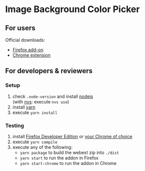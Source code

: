 # Image Background Color Picker

## For users

Official downloads:

- [Firefox add-on](https://addons.mozilla.org/en-US/firefox/addon/image-background-color-picker/)
- [Chrome extension](https://chrome.google.com/webstore/detail/image-background-color-pi/mncidhppmkifjpbcjbhkcbdlgdjgbpah)

## For developers & reviewers

### Setup

1. check `.node-version` and install [nodejs](https://nodejs.org/)  
   (with [nvs](https://github.com/jasongin/nvs): execute `nvs use`)
2. install [yarn](https://yarnpkg.com/)
3. execute `yarn install`

### Testing

1. install [Firefox Developer Edition](https://www.mozilla.org/firefox/developer/) or [your Chrome of choice](https://dev.chromium.org/getting-involved/dev-channel)
2. execute `yarn compile`
3. execute any of the following:
   - `yarn package` to build the webext zip into `./dist`
   - `yarn start` to run the addon in Firefox
   - `yarn start:chrome` to run the addon in Chrome
